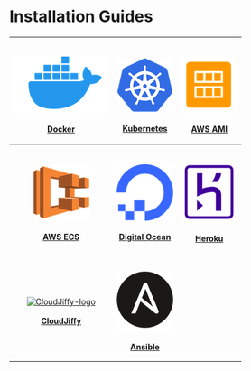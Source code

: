 # Installation Guides

|                                                    <p><a href="docker/"><strong></strong><br><strong></strong><img src="../../../.gitbook/assets/docker-logo (1).png" alt="Docker-logo"></a><br><br><a href="docker/"><strong>Docker</strong></a><strong></strong></p>                                                   |                                   <p><br><a href="kubernetes/"><img src="../../../.gitbook/assets/Kubernetes_logo.png" alt="Kubernetes-logo"></a><br><br><a href="kubernetes/"><strong>Kubernetes</strong></a><strong></strong></p>                                   | <p><br><a href="aws-ami.md"><img src="../../../.gitbook/assets/AWS AMI.png" alt="AWS-AMI-logo"></a><strong></strong><br><strong></strong><br><strong></strong><a href="aws-ami.md"><strong>AWS AMI</strong></a><strong></strong></p> |
| :----------------------------------------------------------------------------------------------------------------------------------------------------------------------------------------------------------------------------------------------------------------------------------------------------------------------: | :-------------------------------------------------------------------------------------------------------------------------------------------------------------------------------------------------------------------------------------------------------------------: | :----------------------------------------------------------------------------------------------------------------------------------------------------------------------------------------------------------------------------------: |
|                                         <p><br><a href="aws-ecs.md"><img src="../../../.gitbook/assets/AWS-ECS-Logo.png" alt="AWS-ECS-logo"></a><strong></strong><br><strong></strong><br><strong></strong><a href="aws-ecs.md"><strong>AWS ECS</strong></a><strong></strong></p>                                        | <p><br><a href="digitalocean.md"><img src="../../../.gitbook/assets/Digital-Ocean-Logo.png" alt="Digital-Ocean-logo"></a><strong></strong><br><strong></strong><br><strong></strong><a href="digitalocean.md"><strong>Digital Ocean</strong></a><strong></strong></p> | <p><br><a href="heroku.md"><img src="../../../.gitbook/assets/heroku-logo.png" alt="Heroku-logo"></a><strong></strong><br><strong></strong><br><strong></strong><a href="heroku.md"><strong>Heroku</strong></a><strong></strong></p> |
| <p><strong></strong><br><strong></strong><a href="cloudjiffy.md"><img src="https://ik.imagekit.io/iyat1fg3juj/cloudjiffy-logo_OhHLsg76P.png?ik-sdk-version=javascript-1.4.3&#x26;updatedAt=1657134035775" alt="CloudJiffy-logo"></a><br><br><a href="cloudjiffy.md"><strong>CloudJiffy</strong></a><strong></strong></p> |               <p><br><a href="ansible.md"><img src="../../../.gitbook/assets/Ansible-logo.png" alt="Ansible-logo"></a><strong></strong><br><strong></strong><br><strong></strong><a href="ansible.md"><strong>Ansible</strong></a><strong></strong></p>               |                                                                                                                                                                                                                                      |
